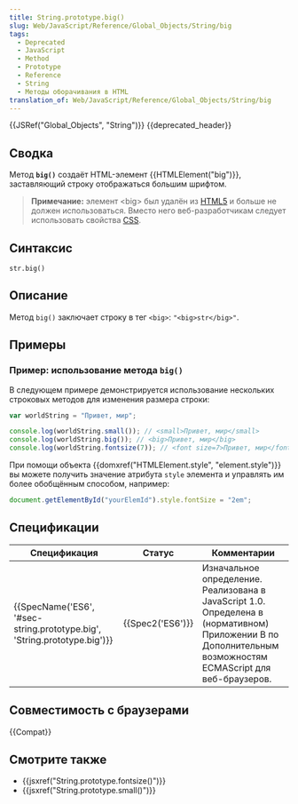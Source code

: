 ```yaml
---
title: String.prototype.big()
slug: Web/JavaScript/Reference/Global_Objects/String/big
tags:
  - Deprecated
  - JavaScript
  - Method
  - Prototype
  - Reference
  - String
  - Методы оборачивания в HTML
translation_of: Web/JavaScript/Reference/Global_Objects/String/big
---
```


{{JSRef("Global_Objects", "String")}} {{deprecated_header}}

## Сводка

Метод **`big()`** создаёт HTML-элемент {{HTMLElement("big")}}, заставляющий строку отображаться большим шрифтом.

> **Примечание:** элемент \<big> был удалён из [HTML5](/ru/docs/Web/Guide/HTML/HTML5) и больше не должен использоваться. Вместо него веб-разработчикам следует использовать свойства [CSS](/ru/docs/Web/CSS).

## Синтаксис

```
str.big()
```

## Описание

Метод `big()` заключает строку в тег `<big>`: `"<big>str</big>"`.

## Примеры

### Пример: использование метода `big()`

В следующем примере демонстрируется использование нескольких строковых методов для изменения размера строки:

```js
var worldString = "Привет, мир";

console.log(worldString.small()); // <small>Привет, мир</small>
console.log(worldString.big()); // <big>Привет, мир</big>
console.log(worldString.fontsize(7)); // <font size=7>Привет, мир</font>
```

При помощи объекта {{domxref("HTMLElement.style", "element.style")}} вы можете получить значение атрибута `style` элемента и управлять им более обобщённым способом, например:

```js
document.getElementById("yourElemId").style.fontSize = "2em";
```

## Спецификации

| Спецификация                                                             | Статус           | Комментарии                                                                                                                                                 |
| ------------------------------------------------------------------------ | ---------------- | ----------------------------------------------------------------------------------------------------------------------------------------------------------- |
| {{SpecName('ES6', '#sec-string.prototype.big', 'String.prototype.big')}} | {{Spec2('ES6')}} | Изначальное определение. Реализована в JavaScript 1.0. Определена в (нормативном) Приложении B по Дополнительным возможностям ECMAScript для веб-браузеров. |

## Совместимость с браузерами

{{Compat}}

## Смотрите также

- {{jsxref("String.prototype.fontsize()")}}
- {{jsxref("String.prototype.small()")}}
